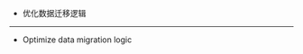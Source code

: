 - 优化数据迁移逻辑

------------------------------------------------------------------------------------------

- Optimize data migration logic